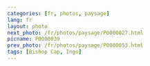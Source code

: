 ```yaml
---
categories: [fr, photos, paysage]
lang: fr
layout: photo
next_photo: /fr/photos/paysage/P0000027.html
picname: P0000039
prev_photo: /fr/photos/paysage/P0000053.html
tags: [Bishop Cap, Ingo]
---
```

